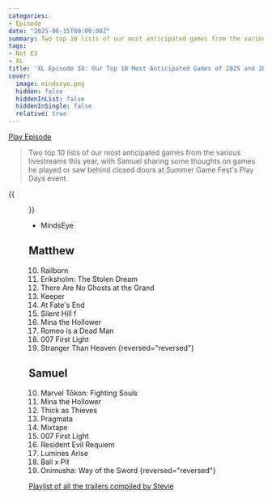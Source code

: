 ```yaml
---
categories:
- Episode
date: "2025-06-15T09:00:00Z"
summary: Two top 10 lists of our most anticipated games from the various livestreams this year.
tags:
- Not E3
- XL
title: 'XL Episode 39: Our Top 10 Most Anticipated Games of 2025 and 2026'
cover: 
  image: mindseye.png
  hidden: false
  hiddenInList: false
  hiddenInSingle: false
  relative: true
---
```


[Play Episode](https://www.patreon.com/posts/xl-episode-39-10-131505683)
> Two top 10 lists of our most anticipated games from the various livestreams this year, with Samuel sharing some thoughts on games he played or saw behind closed doors at Summer Game Fest's Play Days event.

{{<figure 
    src="fathers-day.png" 
    alt="Father's Day">}}

- MindsEye

## Matthew
10. Railborn
9. Eriksholm: The Stolen Dream
8. There Are No Ghosts at the Grand
7. Keeper
6. At Fate's End
5. Silent Hill f
4. Mina the Hollower
3. Romeo is a Dead Man
2. 007 First Light
1. Stranger Than Heaven
{reversed="reversed"}

## Samuel

10. Marvel Tōkon: Fighting Souls
9. Mina the Hollower
8. Thick as Thieves
7. Pragmata
6. Mixtape
5. 007 First Light
4. Resident Evil Requiem
3. Lumines Arise
2. Ball x Pit
1. Onimusha: Way of the Sword
{reversed="reversed"}

[Playlist of all the trailers compiled by Stevie](https://youtube.com/playlist?list=PL8Dms5gMJMlsBSprOwpf47XcsY1lg7PRb&si=lsRwlfavzucu45kA)